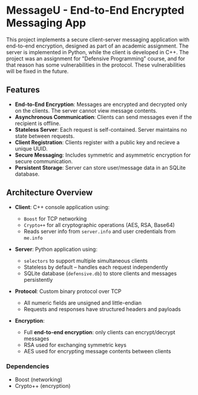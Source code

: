 # MessageU - End-to-End Encrypted Messaging App

This project implements a secure client-server messaging application with end-to-end encryption, designed as part of an academic assignment. The server is implemented in Python, while the client is developed in C++.
The project was an assignment for "Defensive Programming" course, and for that reason has some vulnerabilities in the protocol. These vulnerabilities will be fixed in the future.

## Features

- **End-to-End Encryption**: Messages are encrypted and decrypted only on the clients. The server cannot view message contents.
- **Asynchronous Communication**: Clients can send messages even if the recipient is offline.
- **Stateless Server**: Each request is self-contained. Server maintains no state between requests.
- **Client Registration**: Clients register with a public key and recieve a unique UUID.
- **Secure Messaging**: Includes symmetric and asymmetric encryption for secure communication.
- **Persistent Storage**: Server can store user/message data in an SQLite database.

## Architecture Overview

- **Client**: C++ console application using:
  - `Boost` for TCP networking
  - `Crypto++` for all cryptographic operations (AES, RSA, Base64)
  - Reads server info from `server.info` and user credentials from `me.info`

- **Server**: Python application using:
  - `selectors` to support multiple simultaneous clients
  - Stateless by default – handles each request independently
  - SQLite database (`defensive.db`) to store clients and messages persistently

- **Protocol**: Custom binary protocol over TCP
  - All numeric fields are unsigned and little-endian
  - Requests and responses have structured headers and payloads

- **Encryption**:
  - Full **end-to-end encryption**: only clients can encrypt/decrypt messages
  - RSA used for exchanging symmetric keys
  - AES used for encrypting message contents between clients
 
### Dependencies
- Boost (networking)
- Crypto++ (encryption)
